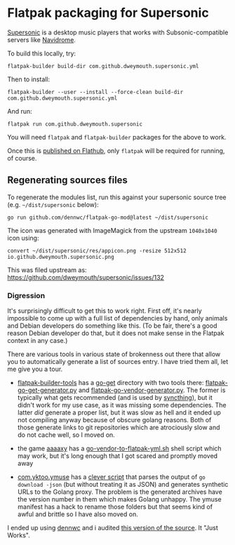 # Flatpak packaging for Supersonic

[Supersonic](https://github.com/dweymouth/supersonic/) is a desktop music players that works with
Subsonic-compatible servers like [Navidrome](https://www.navidrome.org/about/).

To build this locally, try:

    flatpak-builder build-dir com.github.dweymouth.supersonic.yml

Then to install:

    flatpak-builder --user --install --force-clean build-dir com.github.dweymouth.supersonic.yml

And run:

    flatpak run com.github.dweymouth.supersonic

You will need `flatpak` and `flatpak-builder` packages for the above
to work.

Once this is [published on Flathub](https://discourse.flathub.org/t/supersonic-lightweight-cross-platform-desktop-client-for-subsonic-music-servers/3984/), only `flatpak` will be
required for running, of course.

## Regenerating sources files

To regenerate the modules list, run this against your supersonic
source tree (e.g. `~/dist/supersonic` below):

    go run github.com/dennwc/flatpak-go-mod@latest ~/dist/supersonic

The icon was generated with ImageMagick from the upstream `1040x1040`
icon using:

    convert ~/dist/supersonic/res/appicon.png -resize 512x512 io.github.dweymouth.supersonic.png

This was filed upstream as: https://github.com/dweymouth/supersonic/issues/132

### Digression

It's surprisingly difficult to get this to work right. First off, it's
nearly impossible to come up with a full list of dependencies by hand,
only animals and Debian developers do something like this. (To be
fair, there's a good reason Debian developer do that, but it does not
make sense in the Flatpak context in any case.)

There are various tools in various state of brokenness out there that
allow you to automatically generate a list of sources entry. I have
tried them all, let me give you a tour.

 * [flatpak-builder-tools](https://github.com/flatpak/flatpak-builder-tools/) has a [go-get](https://github.com/flatpak/flatpak-builder-tools/tree/master/go-get) directory with two
   tools there: [flatpak-go-get-generator.py](https://github.com/flatpak/flatpak-builder-tools/blob/master/go-get/flatpak-go-get-generator.py) and
   [flatpak-go-vendor-generator.py](https://github.com/flatpak/flatpak-builder-tools/blob/master/go-get/flatpak-go-vendor-generator.py). The former is typically what
   gets recommended (and is used by [syncthing](https://github.com/flathub/me.kozec.syncthingtk/blob/cf25336132b96c514f29d5a5322874e847aba150/syncthing.yaml)), but it didn't
   work for my use case, as it was missing some dependencies. The
   latter *did* generate a proper list, but it was slow as hell and it
   ended up not compiling anyway because of obscure golang
   reasons. Both of those generate links to git repositories which are
   atrociously slow and do not cache well, so I moved on.

 * the game [aaaaxy](https://github.com/divVerent/aaaaxy) has a [go-vendor-to-flatpak-yml.sh](https://github.com/divVerent/aaaaxy/blob/main/scripts/go-vendor-to-flatpak-yml.sh) shell
   script which may work, but it's long enough that I got scared and
   promptly moved away

 * [com.yktoo.ymuse]( https://github.com/flathub/com.yktoo.ymuse) has a [clever script](https://github.com/flathub/com.yktoo.ymuse/blob/7c33add48cfc6788b9ddf0c92ee7213f40c6c78e/com.yktoo.ymuse.yml#L57-L63) that parses the
   output of `go download -json` (but without treating it as JSON) and
   generates synthetic URLs to the Golang proxy. The problem is the
   generated archives have the version number in them which makes
   Golang unhappy. The ymuse manifest has a hack to rename those
   folders but that seems kind of awful and brittle so I have also
   moved on.

I ended up using [dennwc](https://github.com/dennwc/flatpak-go-mod/) and i audited [this version of the
source](https://github.com/dennwc/flatpak-go-mod/blob/af6ec8b977f3ba97b8d8f0b02243326111ff32a1/main.go). It "Just Works".
